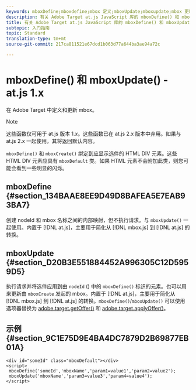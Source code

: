 ```yaml
---
keywords: mboxDefine;mboxdefine;mbox 定义;mboxUpdate;mboxupdate;mbox 更新;at.js;函数;函数
description: 有关 Adobe Target at.js JavaScript 库的 mboxDefine() 和 mboxUpdate() 函数的信息。
title: 有关 Adobe Target at.js JavaScript 库的 mboxDefine() 和 mboxUpdate() 函数的信息。
subtopic: 入门指南
topic: Standard
translation-type: tm+mt
source-git-commit: 217ca811521e67dcd1b063d77a644ba3ae94a72c

---
```



# mboxDefine() 和 mboxUpdate() - at.js 1.x

在 Adobe Target 中定义和更新 mbox。

>[!NOTE]
>
>这些函数仅可用于 at.js 版本 1.*x*。这些函数已在 at.js 2.x 版本中弃用。如果与 at.js 2.x 一起使用，其将返回默认内容。

`mboxDefine()` 和 `mboxCreate()` 绑定到应显示选件的 HTML DIV 元素。这些 HTML DIV 元素应具有 `mboxDefault` 类。如果 HTML 元素不会附加此类，则您可能会看到一些明显的闪烁。

## mboxDefine {#section_134BAAE8EE9D49D8BAFEA5E7EAB93BA7}

创建 nodeId 和 mbox 名称之间的内部映射，但不执行请求。与 `mboxUpdate()` 一起使用。内置于 [!DNL at.js]，主要用于简化从 [!DNL mbox.js] 到 [!DNL at.js] 的转换。

## mboxUpdate {#section_D20B3E551884452A996305C12D5959D5}

执行请求并将选件应用到由 `nodeId` () 中的 `mboxDefine()` 标识的元素。也可以用来更新由 `mboxCreate` 发起的 mbox。内置于 [!DNL at.js]，主要用于简化从 [!DNL mbox.js] 到 [!DNL at.js] 的转换。`mboxDefine()`/`mboxUpdate()` 可以使用选项器替换为 [adobe.target.getOffer()](/help/c-implementing-target/c-implementing-target-for-client-side-web/adobe-target-getoffer.md) 和 [adobe.target.applyOffer()](/help/c-implementing-target/c-implementing-target-for-client-side-web/adobe-target-applyoffer.md)。

## 示例 {#section_9C1E75D9E4BA4DC7879D2B69877EB01A}

```
<div id="someId" class="mboxDefault"></div> 
<script> 
 mboxDefine('someId','mboxName','param1=value1','param2=value2'); 
 mboxUpdate('mboxName','param3=value3','param4=value4'); 
</script>
```
